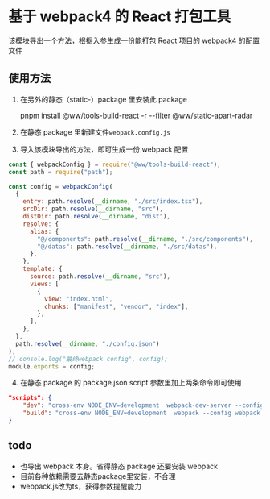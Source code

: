 # 基于 webpack4 的 React 打包工具

该模块导出一个方法，根据入参生成一份能打包 React 项目的 webpack4 的配置文件

## 使用方法

1. 在另外的静态（static-）package 里安装此 package

   pnpm install @ww/tools-build-react -r --filter @ww/static-apart-radar

2. 在静态 package 里新建文件`webpack.config.js`

3. 导入该模块导出的方法，即可生成一份 webpack 配置

```javascript
const { webpackConfig } = require("@ww/tools-build-react");
const path = require("path");

const config = webpackConfig(
  {
    entry: path.resolve(__dirname, "./src/index.tsx"),
    srcDir: path.resolve(__dirname, "src"),
    distDir: path.resolve(__dirname, "dist"),
    resolve: {
      alias: {
        "@/components": path.resolve(__dirname, "./src/components"),
        "@/datas": path.resolve(__dirname, "./src/datas"),
      },
    },
    template: {
      source: path.resolve(__dirname, "src"),
      views: [
        {
          view: "index.html",
          chunks: ["manifest", "vendor", "index"],
        },
      ],
    },
  },
  path.resolve(__dirname, "./config.json")
);
// console.log("最终webpack config", config);
module.exports = config;
```

4. 在静态 package 的 package.json script 参数里加上两条命令即可使用

```json
"scripts": {
    "dev": "cross-env NODE_ENV=development  webpack-dev-server --config webpack.config.js",
    "build": "cross-env NODE_ENV=development  webpack --config webpack.config.js"
}
```

## todo

- 也导出 webpack 本身。省得静态 package 还要安装 webpack
- 目前各种依赖需要去静态package里安装，不合理
- webpack.js改为ts，获得参数提醒能力
